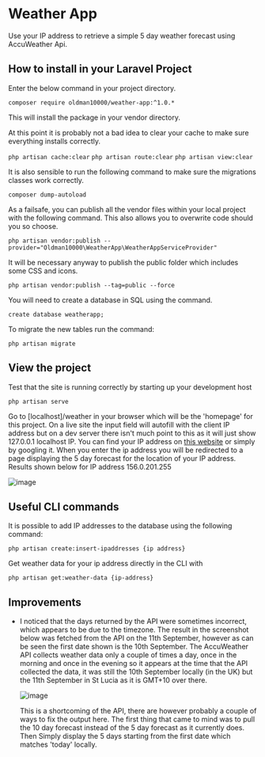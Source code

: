 # Weather App

Use your IP address to retrieve a simple 5 day weather forecast using AccuWeather Api.

## How to install in your Laravel Project

Enter the below command in your project directory.

`composer require oldman10000/weather-app:^1.0.*`

This will install the package in your vendor directory.

At this point it is probably not a bad idea to clear your cache to make sure everything installs correctly.

`php artisan cache:clear`
`php artisan route:clear`
`php artisan view:clear`

It is also sensible to run the following command to make sure the migrations classes work correctly.

`composer dump-autoload`

As a failsafe, you can publish all the vendor files within your local project with the following command. This also allows you to overwrite code should you so choose.

`php artisan vendor:publish --provider="Oldman10000\WeatherApp\WeatherAppServiceProvider"`

It will be necessary anyway to publish the public folder which includes some CSS and icons.

`php artisan vendor:publish --tag=public --force`

You will need to create a database in SQL using the command.

`create database weatherapp;`

To migrate the new tables run the command:

`php artisan migrate`

## View the project

Test that the site is running correctly by starting up your development host

`php artisan serve`

Go to [localhost]/weather in your browser which will be the 'homepage' for this project. On a live site the input field will autofill with the client IP address but on a dev server there isn't much point to this as it will just show 127.0.0.1 localhost IP. You can find your IP address on [this website](https://whatismyipaddress.com/) or simply by googling it. When you enter the ip address you will be redirected to a page displaying the 5 day forecast for the location of your IP address. Results shown below for IP address 156.0.201.255 

![image](https://user-images.githubusercontent.com/73402591/189522092-5d9e0c9e-ba31-41d4-a7b7-8b52f0463656.png)

## Useful CLI commands

It is possible to add IP addresses to the database using the following command:

`php artisan create:insert-ipaddresses {ip address}`

Get weather data for your ip address directly in the CLI with

`php artisan get:weather-data {ip-address}`

## Improvements

- I noticed that the days returned by the API were sometimes incorrect, which appears to be due to the timezone. The result in the screenshot below was fetched from the API on the 11th September, however as can be seen the first date shown is the 10th September. The AccuWeather API collects weather data only a couple of times a day, once in the morning and once in the evening so it appears at the time that the API collected the data, it was still the 10th September locally (in the UK) but the 11th September in St Lucia as it is GMT+10 over there.

  ![image](https://user-images.githubusercontent.com/73402591/189522255-7acf00f8-18de-4f6c-b868-3d947dd36b96.png)
  
  This is a shortcoming of the API, there are however probably a couple of ways to fix the output here. The first thing that came to mind was to pull the 10 day forecast instead of the 5 day forecast as it currently does. Then Simply display the 5 days starting from the first date which matches 'today' locally.
